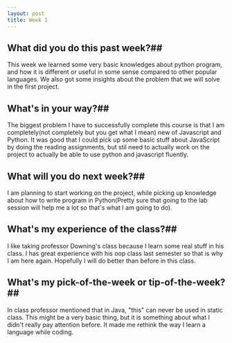 ```yaml
---
layout: post
title: Week 1
---
```



## What did you do this past week?##
  This week we learned some very basic knowledges about python program, and how it is different or useful in some sense compared to other popular languages. We also got some insights about the problem that we will solve in the first project.

## What's in your way?##
  The biggest problem I have to successfully complete this course is that I am completely(not completely but you get what I mean) new of Javascript and Python. It was good that I could pick up some basic stuff about JavaScript by doing the reading assignments, but stil need to actually work on the project to actually be able to use python and javascript fluently.

## What will you do next week?##
  I am planning to start working on the project, while picking up knowledge about how to write program in Python(Pretty sure that going to the lab session will help me a lot so that's what I am going to do).

## What's my experience of the class?##
  I like taking professor Downing's class because I learn some real stuff in his class. I has great experience with his oop class last semester so that is why I am here again. Hopefully I will do better than before in this class.

## What's my pick-of-the-week or tip-of-the-week?##
  In class professor mentioned that in Java, "this" can never be used in static class. This might be a very basic thing, but it is something about what I didn't really pay attention before. It made me rethink the way I learn a language while coding.
